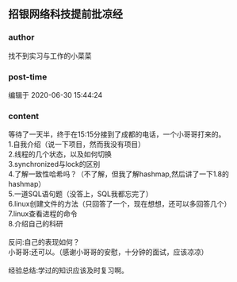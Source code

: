## 招银网络科技提前批凉经
### author 
找不到实习与工作的小菜菜
### post-time 

编辑于  2020-06-30 15:44:24
### content 
<div class="post-topic-des nc-post-content">
 等待了一天半，终于在15:15分接到了成都的电话，一个小哥哥打来的。
 <br/>
 1.自我介绍（说一下项目，然而我没有项目）
 <br/>
 2.线程的几个状态，以及如何切换
 <br/>
 3.synchronized与lock的区别
 <br/>
 4.了解一致性哈希吗？（不了解，但我了解hashmap,然后讲了一下1.8的hashmap）
 <br/>
 5.一道SQL语句题（没答上，SQL我都忘完了）
 <br/>
 6.linux创建文件的方法（只回答了一个，现在想想，还可以多回答几个）
 <br/>
 7.linux查看进程的命令
 <br/>
 8.介绍自己的科研
 <br/>
 <br/>
 反问:自己的表现如何？
 <br/>
 小哥哥:还可以。（感谢小哥哥的安慰，十分钟的面试，应该凉凉）
 <br/>
 <br/>
 经验总结:学过的知识应该及时复习啊。
 <br/>
 <br/>
</div>
